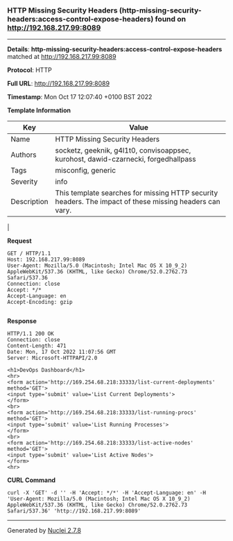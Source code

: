 ### HTTP Missing Security Headers (http-missing-security-headers:access-control-expose-headers) found on http://192.168.217.99:8089
---
**Details**: **http-missing-security-headers:access-control-expose-headers**  matched at http://192.168.217.99:8089

**Protocol**: HTTP

**Full URL**: http://192.168.217.99:8089

**Timestamp**: Mon Oct 17 12:07:40 +0100 BST 2022

**Template Information**

| Key | Value |
|---|---|
| Name | HTTP Missing Security Headers |
| Authors | socketz, geeknik, g4l1t0, convisoappsec, kurohost, dawid-czarnecki, forgedhallpass |
| Tags | misconfig, generic |
| Severity | info |
| Description | This template searches for missing HTTP security headers. The impact of these missing headers can vary.
 |

**Request**
```http
GET / HTTP/1.1
Host: 192.168.217.99:8089
User-Agent: Mozilla/5.0 (Macintosh; Intel Mac OS X 10_9_2) AppleWebKit/537.36 (KHTML, like Gecko) Chrome/52.0.2762.73 Safari/537.36
Connection: close
Accept: */*
Accept-Language: en
Accept-Encoding: gzip


```

**Response**
```http
HTTP/1.1 200 OK
Connection: close
Content-Length: 471
Date: Mon, 17 Oct 2022 11:07:56 GMT
Server: Microsoft-HTTPAPI/2.0

<h1>DevOps Dashboard</h1>
<hr>
<form action='http://169.254.68.218:33333/list-current-deployments' method='GET'>
<input type='submit' value='List Current Deployments'>
</form>
<br>
<form action='http://169.254.68.218:33333/list-running-procs' method='GET'>
<input type='submit' value='List Running Processes'>
</form>
<br>
<form action='http://169.254.68.218:33333/list-active-nodes' method='GET'>
<input type='submit' value='List Active Nodes'>
</form>
<hr>
```


**CURL Command**
```
curl -X 'GET' -d '' -H 'Accept: */*' -H 'Accept-Language: en' -H 'User-Agent: Mozilla/5.0 (Macintosh; Intel Mac OS X 10_9_2) AppleWebKit/537.36 (KHTML, like Gecko) Chrome/52.0.2762.73 Safari/537.36' 'http://192.168.217.99:8089'
```
---
Generated by [Nuclei 2.7.8](https://github.com/projectdiscovery/nuclei)
